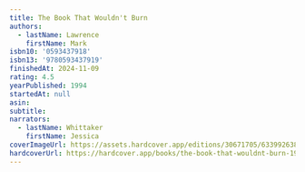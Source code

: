 ```yaml
---
title: The Book That Wouldn't Burn
authors:
  - lastName: Lawrence
    firstName: Mark
isbn10: '0593437918'
isbn13: '9780593437919'
finishedAt: 2024-11-09
rating: 4.5
yearPublished: 1994
startedAt: null
asin:
subtitle:
narrators:
  - lastName: Whittaker
    firstName: Jessica
coverImageUrl: https://assets.hardcover.app/editions/30671705/6339926388290658.jpg
hardcoverUrl: https://hardcover.app/books/the-book-that-wouldnt-burn-1994/editions/30671705
---
```

